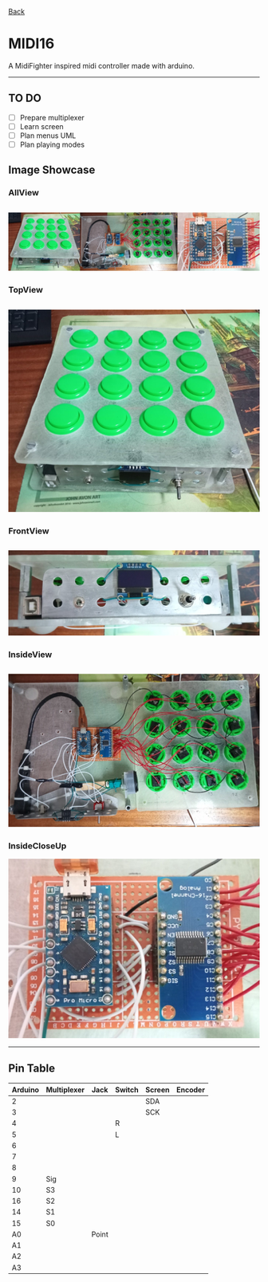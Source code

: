 [Back](../README.md)

# MIDI16

A MidiFighter inspired midi controller made with arduino.

---

## TO DO

- [ ] Prepare multiplexer
- [ ] Learn screen
- [ ] Plan menus UML
- [ ] Plan playing modes
  
## Image Showcase

### AllView

![AllView](../images/MIDI16/all.png)
---

### TopView

![TopView](../images/MIDI16/TopView.jpg)
---

### FrontView

![FrontView](../images/MIDI16/FrontView.jpg)
---

### InsideView

![InsideView](../images/MIDI16/InsideView.jpg)
---

### InsideCloseUp

![InsideCloseUp](../images/MIDI16/InsideCloseUp.jpg)

---

## Pin Table

| Arduino | Multiplexer | Jack  | Switch | Screen | Encoder |
| ------- | ----------- | ----- | ------ | ------ | ------- |
| 2       |             |       |        | SDA    |         |
| 3       |             |       |        | SCK    |         |
| 4       |             |       | R      |        |         |
| 5       |             |       | L      |        |         |
| 6       |             |       |        |        |         |
| 7       |             |       |        |        |         |
| 8       |             |       |        |        |         |
| 9       | Sig         |       |        |        |         |
| 10      | S3          |       |        |        |         |
| 16      | S2          |       |        |        |         |
| 14      | S1          |       |        |        |         |
| 15      | S0          |       |        |        |         |
| A0      |             | Point |        |        |         |
| A1      |             |       |        |        |         |
| A2      |             |       |        |        |         |
| A3      |             |       |        |        |         |




